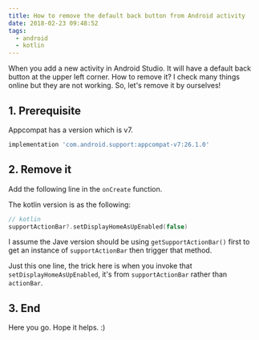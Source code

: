 ```yaml
---
title: How to remove the default back button from Android activity
date: 2018-02-23 09:48:52
tags:
  - android
  - kotlin
---
```


When you add a new activity in Android Studio. It will have a default back button at the upper left corner. How to remove it? I check many things online but they are not working. So, let's remove it by ourselves!

<!--more-->

## 1. Prerequisite

Appcompat has a version which is v7.

```groovy
implementation 'com.android.support:appcompat-v7:26.1.0'
```

## 2. Remove it

Add the following line in the `onCreate` function.

The kotlin version is as the following:

```kotlin
// kotlin
supportActionBar?.setDisplayHomeAsUpEnabled(false)
```

I assume the Jave version should be using `getSupportActionBar()` first to get an instance of `supportActionBar` then trigger that method.

Just this one line, the trick here is when you invoke that `setDisplayHomeAsUpEnabled`, it's from `supportActionBar` rather than `actionBar`.

## 3. End

Here you go. Hope it helps. :)